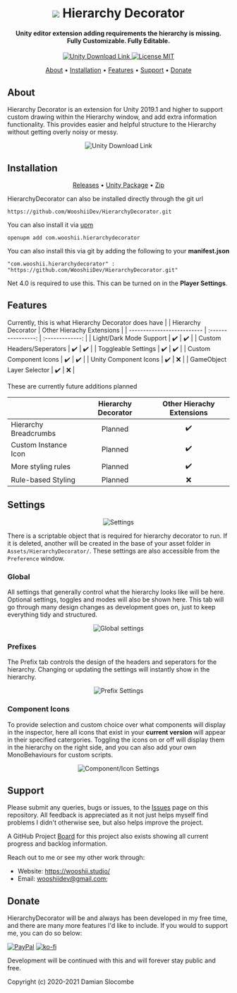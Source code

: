 <h1 align="center">  
 <br>
 <img src="https://wooshii.dev/img/work/hierarchydecorator.png">
 Hierarchy Decorator
</h1>

<h4 align="center"> Unity editor extension adding requirements the hierarchy is missing.<br>Fully Customizable. Fully Editable.</h4>

<p align="center">
 <a href="https://unity3d.com/get-unity/download">
 <img src="https://img.shields.io/badge/unity-2018.4%2B-blue.svg" alt="Unity Download Link">
 <a href="https://github.com/WooshiiDev/HierarchyDecorator/blob/master/LICENSE">
 <img src="https://img.shields.io/badge/License-MIT-brightgreen.svg" alt="License MIT">
</p>
  

<p align="center">
  <a href="#about">About</a> •
  <a href="#installation">Installation</a> •
  <a href="#features">Features</a> •
  <a href="#support">Support</a> •
  <a href="#donate">Donate</a>
</p>

## About


Hierarchy Decorator is an extension for Unity 2019.1 and higher to support custom drawing within the Hierarchy window, and add extra information functionality. This provides easier and helpful structure to the Hierarchy without getting overly noisy or messy. 

<p align="center">
<img src="https://i.imgur.com/ATzBDoO.gif" alt="Unity Download Link">
</p>

## Installation
<p align="center">
  <a href="https://github.com/WooshiiDev/HierarchyDecorator/releases">Releases</a> • <a href="https://github.com/WooshiiDev/HierarchyDecorator/releases/download/v0.4.6.3/HierarchyDecorator.unitypackage">Unity Package</a> • <a href="https://github.com/WooshiiDev/HierarchyDecorator/archive/v0.4.6.3.zip">Zip</a> 
</p>

HierarchyDecorator can also be installed directly through the git url
```
https://github.com/WooshiiDev/HierarchyDecorator.git
```

You can also install it via [upm](https://openupm.com/)

```
openupm add com.wooshii.hierarchydecorator
```

You can also install this via git by adding the following to your **manifest.json**
```
"com.wooshii.hierarchydecorator" : "https://github.com/WooshiiDev/HierarchyDecorator.git"
```
Net 4.0 is required to use this. This can be turned on in the **Player Settings**.

## Features

Currently, this is what Hierarchy Decorator does have
|                            | Hierarchy Decorator  | Other Hierachy Extensions |
| -------------------------- | :----------------: | :-------------: |
| Light/Dark Mode Support    |         ✔️         |        ✔️        |
| Custom Headers/Seperators  |         ✔️         |        ✔️        |
| Toggleable Settings        |         ✔️         |        ✔️        |
| Custom Component Icons     |         ✔️         |        ✔️        |
| Unity Component Icons      |         ✔️         |        ❌        |
| GameObject Layer Selector  |         ✔️         |        ❌        |


These are currently future additions planned

|                            | Hierarchy Decorator | Other Hierachy Extensions |
| -------------------------- | :----------------:  | :-------------:   |
| Hierarchy Breadcrumbs      |         Planned     |        ✔️        |
| Custom Instance Icon       |         Planned     |        ✔️        |
| More styling rules         |         Planned     |        ✔️        |
| Rule-based Styling         |         Planned     |        ❌        |



## Settings
<p align="center">
 <img src="https://i.imgur.com/Uop5ZEv.png" alt="Settings">
</p>

There is a scriptable object that is required for hierarchy decorator to run. If it is deleted, another will be created in the base of your asset folder in `Assets/HierarchyDecorator/`. These settings are also accessible from the `Preference` window.

<p>
 <h3>Global</h3>
 
 All settings that generally control what the hierarchy looks like will be here. Optional settings, toggles and modes will also be shown here. This tab will go through
 many design changes as development goes on, just to keep everything tidy and structured.
 </p>
</p>
<p align="center">
 <img src="https://i.imgur.com/9zldtdE.gif" alt="Global settings">
</p>

<p>
 <h3>Prefixes</h3>
 
 The Prefix tab controls the design of the headers and seperators for the hierarchy. Changing or updating the settings will instantly show in the hierarchy.
 </p>
</p>
<p align="center">
 <img src="https://i.imgur.com/mLpfHcK.gif" alt="Prefix Settings">
</p>
 
<p>
 <h3>Component Icons</h3>
 
 To provide selection and custom choice over what components will display in the inspector, here all icons that exist in your **current version** will appear in their specified catergories. Toggling the icons on or off will display them in the hierarchy on the right side, and you can also add your own MonoBehaviours for custom scripts.
 </p>
</p>
<p align="center">
 <img src="https://i.imgur.com/93LhHx9.gif" alt="Component/Icon Settings">
</p>

## Support
Please submit any queries, bugs or issues, to the [Issues](https://github.com/WooshiiDev/HierarchyDecorator/issues) page on this repository. All feedback is appreciated as it not just helps myself find problems I didn't otherwise see, but also helps improve the project. 

A GitHub Project [Board](https://github.com/WooshiiDev/HierarchyDecorator/projects/1) for this project also exists showing all current progress and backlog information.

Reach out to me or see my other work through:

 - Website: https://wooshii.studio/
 - Email: wooshiidev@gmail.com;

## Donate
HierarchyDecorator will be and always has been developed in my free time, and there are many more features I'd like to include. If you would to support me, you can do so below:

[![PayPal](https://www.paypalobjects.com/en_US/i/btn/btn_donateCC_LG.gif)](https://paypal.me/Wooshii?locale.x=en_GB)
[![ko-fi](https://www.ko-fi.com/img/githubbutton_sm.svg)](https://ko-fi.com/L3L026UOE)

Development will be continued with this and will forever stay public and free.

Copyright (c) 2020-2021 Damian Slocombe
